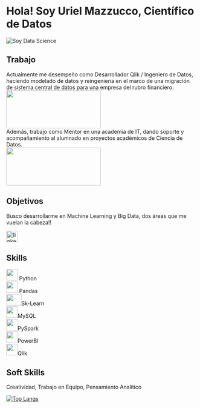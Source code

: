 # Hola! Soy Uriel Mazzucco, Científico de Datos
![Soy Data Science](https://user-images.githubusercontent.com/103452945/235470358-c2c0459f-15a0-4819-850f-ceaa891690ce.jpg)

## Trabajo
Actualmente me desempeño como Desarrollador Qlik / Ingeniero de Datos, haciendo modelado de datos y reingeniería en el marco de una migración de sistema central de datos para una empresa del rubro financiero.\
<img src='https://user-images.githubusercontent.com/103452945/235469285-b9291190-7663-4fbe-ab6a-ae82ea244621.png' width='250' height='100'>\
Además, trabajo como Mentor en una academia de IT, dando soporte y acompañamiento al alumnado en proyectos académicos de Ciencia de Datos.\
<img src='https://user-images.githubusercontent.com/103452945/235469235-3c78abd3-dfd3-4755-bcc2-192b8fdfe4b9.png' width='250' height='100'>

## Objetivos
Busco desarrollarme en Machine Learning y Big Data, dos áreas que me vuelan la cabeza!!

[<img src='https://cdn.jsdelivr.net/npm/simple-icons@3.0.1/icons/linkedin.svg' alt='linkedin' height='30'>](https://www.linkedin.com/in/uriel-mazzucco-887459237/)

## Skills 
<img src="https://user-images.githubusercontent.com/103452945/235471288-ab04d378-7316-4b99-a16f-1157814ee8ea.jpeg"  width="30" height="30"> Python\
<img src="https://user-images.githubusercontent.com/103452945/235471298-6bc2199c-3ab0-47cc-b044-ef576389d387.png"  width="30" height="30"> Pandas\
<img src='https://user-images.githubusercontent.com/103452945/235474265-32dc1029-877e-453b-b815-01fb3f62b503.jpg' width='40' height='30'>Sk-Learn\
<img src="https://user-images.githubusercontent.com/103452945/235472843-312234f9-003d-4282-b6a2-b3c31ca89569.png"  width="30" height="30">MySQL\
<img src="https://user-images.githubusercontent.com/103452945/235472983-2f265096-d71d-49e5-ae96-472bc246d409.jpg"  width="30" height="30">PySpark\
<img src="https://user-images.githubusercontent.com/103452945/235473199-11723efc-fdcc-4429-8b14-85bc53e3d73a.jpg"  width="30" height="30">PowerBI\
<img src="https://user-images.githubusercontent.com/103452945/235473437-3bb757dc-f6ed-445f-898f-3811864f06e9.jpeg"  width="30" height="30">Qlik

## Soft Skills
Creatividad, Trabajo en Equipo, Pensamiento Analítico 

[![Top Langs](https://github-readme-stats.vercel.app/api/top-langs/?username=UMazzucco)](https://github.com/anuraghazra/github-readme-stats)
